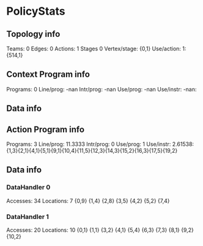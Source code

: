 # PolicyStats
## Topology info
Teams:		0
Edges:		0
Actions:	1
Stages		0
Vertex/stage:	{0,1} 
Use/action:	1: {514,1} 

## Context Program info
Programs:	0
Line/prog:	-nan
Intr/prog:	-nan
Use/prog:	-nan
Use/instr:	-nan: 

## Data info


## Action Program info
Programs:	3
Line/prog:	11.3333
Intr/prog:	0
Use/prog:	1
Use/instr:	2.61538: {1,3}{2,1}{4,1}{5,1}{9,1}{10,4}{11,5}{12,3}{14,3}{15,2}{16,3}{17,5}{19,2}

## Data info

### DataHandler 0
Accesses:	34
Locations:	7
{0,9} {1,4} {2,8} {3,5} {4,2} {5,2} {7,4} 

### DataHandler 1
Accesses:	20
Locations:	10
{0,1} {1,1} {3,2} {4,1} {5,4} {6,3} {7,3} {8,1} {9,2} {10,2} 